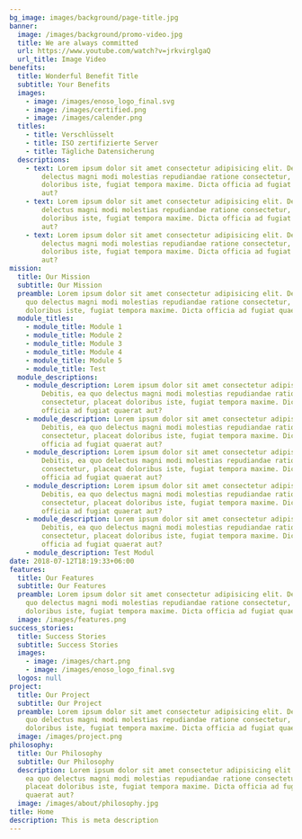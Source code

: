 ```yaml
---
bg_image: images/background/page-title.jpg
banner:
  image: /images/background/promo-video.jpg
  title: We are always committed
  url: https://www.youtube.com/watch?v=jrkvirglgaQ
  url_title: Image Video
benefits:
  title: Wonderful Benefit Title
  subtitle: Your Benefits
  images:
    - image: /images/enoso_logo_final.svg
    - image: /images/certified.png
    - image: /images/calender.png
  titles:
    - title: Verschlüsselt
    - title: ISO zertifizierte Server
    - title: Tägliche Datensicherung
  descriptions:
    - text: Lorem ipsum dolor sit amet consectetur adipisicing elit. Debitis, ea quo
        delectus magni modi molestias repudiandae ratione consectetur, placeat
        doloribus iste, fugiat tempora maxime. Dicta officia ad fugiat quaerat
        aut?
    - text: Lorem ipsum dolor sit amet consectetur adipisicing elit. Debitis, ea quo
        delectus magni modi molestias repudiandae ratione consectetur, placeat
        doloribus iste, fugiat tempora maxime. Dicta officia ad fugiat quaerat
        aut?
    - text: Lorem ipsum dolor sit amet consectetur adipisicing elit. Debitis, ea quo
        delectus magni modi molestias repudiandae ratione consectetur, placeat
        doloribus iste, fugiat tempora maxime. Dicta officia ad fugiat quaerat
        aut?
mission:
  title: Our Mission
  subtitle: Our Mission
  preamble: Lorem ipsum dolor sit amet consectetur adipisicing elit. Debitis, ea
    quo delectus magni modi molestias repudiandae ratione consectetur, placeat
    doloribus iste, fugiat tempora maxime. Dicta officia ad fugiat quaerat aut?
  module_titles:
    - module_title: Module 1
    - module_title: Module 2
    - module_title: Module 3
    - module_title: Module 4
    - module_title: Module 5
    - module_title: Test
  module_descriptions:
    - module_description: Lorem ipsum dolor sit amet consectetur adipisicing elit.
        Debitis, ea quo delectus magni modi molestias repudiandae ratione
        consectetur, placeat doloribus iste, fugiat tempora maxime. Dicta
        officia ad fugiat quaerat aut?
    - module_description: Lorem ipsum dolor sit amet consectetur adipisicing elit.
        Debitis, ea quo delectus magni modi molestias repudiandae ratione
        consectetur, placeat doloribus iste, fugiat tempora maxime. Dicta
        officia ad fugiat quaerat aut?
    - module_description: Lorem ipsum dolor sit amet consectetur adipisicing elit.
        Debitis, ea quo delectus magni modi molestias repudiandae ratione
        consectetur, placeat doloribus iste, fugiat tempora maxime. Dicta
        officia ad fugiat quaerat aut?
    - module_description: Lorem ipsum dolor sit amet consectetur adipisicing elit.
        Debitis, ea quo delectus magni modi molestias repudiandae ratione
        consectetur, placeat doloribus iste, fugiat tempora maxime. Dicta
        officia ad fugiat quaerat aut?
    - module_description: Lorem ipsum dolor sit amet consectetur adipisicing elit.
        Debitis, ea quo delectus magni modi molestias repudiandae ratione
        consectetur, placeat doloribus iste, fugiat tempora maxime. Dicta
        officia ad fugiat quaerat aut?
    - module_description: Test Modul
date: 2018-07-12T18:19:33+06:00
features:
  title: Our Features
  subtitle: Our Features
  preamble: Lorem ipsum dolor sit amet consectetur adipisicing elit. Debitis, ea
    quo delectus magni modi molestias repudiandae ratione consectetur, placeat
    doloribus iste, fugiat tempora maxime. Dicta officia ad fugiat quaerat aut?
  image: /images/features.png
success_stories:
  title: Success Stories
  subtitle: Success Stories
  images:
    - image: /images/chart.png
    - image: /images/enoso_logo_final.svg
  logos: null
project:
  title: Our Project
  subtitle: Our Project
  preamble: Lorem ipsum dolor sit amet consectetur adipisicing elit. Debitis, ea
    quo delectus magni modi molestias repudiandae ratione consectetur, placeat
    doloribus iste, fugiat tempora maxime. Dicta officia ad fugiat quaerat aut?
  image: /images/project.png
philosophy:
  title: Our Philosophy
  subtitle: Our Philosophy
  description: Lorem ipsum dolor sit amet consectetur adipisicing elit. Debitis,
    ea quo delectus magni modi molestias repudiandae ratione consectetur,
    placeat doloribus iste, fugiat tempora maxime. Dicta officia ad fugiat
    quaerat aut?
  image: /images/about/philosophy.jpg
title: Home
description: This is meta description
---
```

